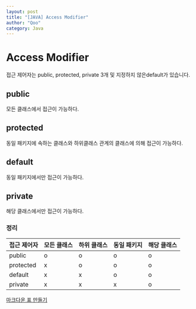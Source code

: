 ```yaml
---
layout: post
title: "[JAVA] Access Modifier"
author: "Qoo"
category: Java
---
```


# Access Modifier
접근 제어자는 public, protected, private 3개 및 지정하지 않은default가 있습니다.

## public
모든 클래스에서 접근이 가능하다.

## protected
동일 패키지에 속하는 클래스와 하위클래스 관계의 클래스에 의해 접근이 가능하다.

## default
동일 패키지에서만 접근이 가능하다.

## private
해당 클래스에서만 접근이 가능하다.


### 정리

| 접근 제어자 | 모든 클래스 | 하위 클래스 | 동일 패키지 | 해당 클래스 |
|-------------|-------------|-------------|-------------|-------------|
| public      | o           | o           | o           | o           |
| protected   | x           | o           | o           | o           |
| default     | x           | x           | o           | o           |
| private     | x           | x           | x           | o           |

[마크다운 표 만들기](https://www.tablesgenerator.com/markdown_tables)